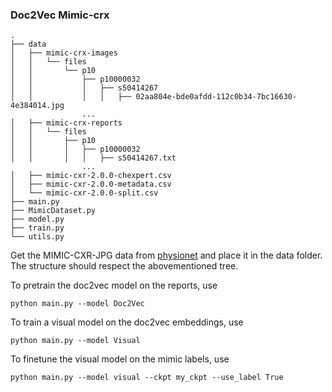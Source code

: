 ### Doc2Vec Mimic-crx

```
.
├── data
│   ├── mimic-crx-images
│   │   └── files
│   │       └── p10
│   │           ├── p10000032
│   │           │   ├── s50414267
│   │           │   │   ├── 02aa804e-bde0afdd-112c0b34-7bc16630-4e384014.jpg
                ...
│   ├── mimic-crx-reports
│   │   └── files
│   │       ├── p10
│   │       │   ├── p10000032
│   │       │   │   ├── s50414267.txt
                ...
│   ├── mimic-cxr-2.0.0-chexpert.csv
│   ├── mimic-cxr-2.0.0-metadata.csv
│   └── mimic-cxr-2.0.0-split.csv
├── main.py
├── MimicDataset.py
├── model.py
├── train.py
└── utils.py
```

Get the MIMIC-CXR-JPG data from [physionet](https://physionet.org/content/mimic-cxr-jpg/2.0.0/) and place it in the data folder. The structure should respect the abovementioned tree.<br/>

To pretrain the doc2vec model on the reports, use
```
python main.py --model Doc2Vec
```
To train a visual model on the doc2vec embeddings, use
```
python main.py --model Visual
```

To finetune the visual model on the mimic labels, use
```
python main.py --model visual --ckpt my_ckpt --use_label True
```

